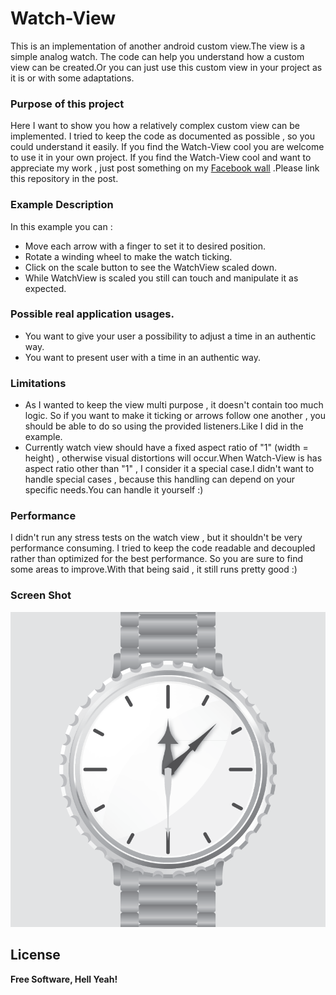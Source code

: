Watch-View
==========

This is an implementation of another android custom view.The view is a simple analog watch. The code can help you understand how a custom view can be created.Or you can just use this custom view in your project as it is or with some adaptations.

### Purpose of this project
Here I want to show you how a relatively complex custom view can be implemented.
I tried to keep the code as documented as possible , so you could understand it easily.
If you find the Watch-View cool you are welcome to use it in your own project.
If you find the Watch-View cool and want to appreciate my work , just post something on my [Facebook wall](https://www.facebook.com/yan.braslavskiy) .Please link this repository in the post.

### Example Description

In this example you can :
* Move each arrow with a finger to set it to desired position.
* Rotate a winding wheel to make the watch ticking.
* Click on the scale button to see the WatchView scaled down.
* While WatchView is scaled you still can touch and manipulate it as expected.


### Possible real application usages.
*  You want to give your user a possibility to adjust a time in an authentic way.
*  You want to present user with a time in an authentic way.

### Limitations
 * As I wanted to keep the view multi purpose , it doesn't contain too much logic. So if you want to make it ticking or arrows follow one another , you should be able to do so using the provided listeners.Like I did in the example.
 * Currently watch view should have a fixed aspect ratio of "1" (width = height) , otherwise visual distortions will occur.When Watch-View is has aspect ratio other than "1" , I consider it a special case.I didn't want to handle special cases , because this handling can depend on your specific needs.You can handle it yourself :)

### Performance
I didn't run any stress tests on the watch view , but it shouldn't be very performance consuming. I tried to keep the code readable and decoupled rather than optimized for the best performance. So you are sure to find some areas to improve.With that being said , it still runs pretty good :)

### Screen Shot
 ![ScreenShot](https://raw.githubusercontent.com/ivelius/Watch-View/master/app/src/main/res/watch.png)


License
----
**Free Software, Hell Yeah!**
